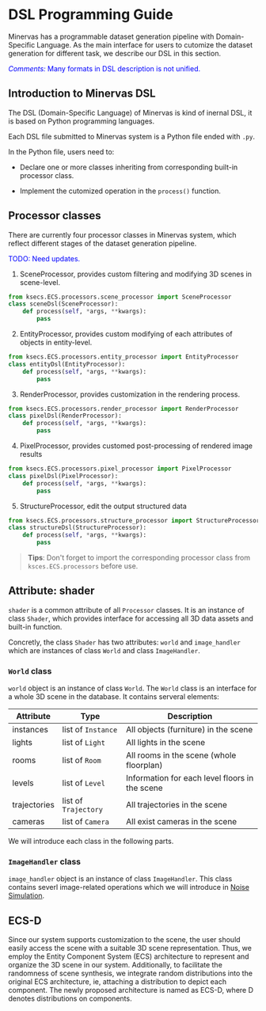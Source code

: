 # DSL Programming Guide

Minervas has a programmable dataset generation pipeline with Domain-Specific Language. As the main interface for users to cutomize the dataset generation for different task, we describe our DSL in this section.

<span style="color:blue">*Comments:* Many formats in DSL description is not unified. </span>
<!-- toc -->

## Introduction to Minervas DSL

The DSL (Domain-Specific Language) of Minervas is kind of inernal DSL, it is based on Python programming languages. 

Each DSL file submitted to Minervas system is a Python file ended with `.py`. 

In the Python file, users need to:
* Declare one or more classes inheriting from corresponding built-in processor class.
- Implement the cutomized operation in the `process()` function.
<!-- The essence of DSL writing is that the user customizes one or more subclasses in the py file. 
The subclasses:
* Three subclasses of the Processor class inherited from KsSDK
- Borrow the interface provided by the SDK and inherited attributes to implement custom functions in the `process()` function -->

## Processor classes
There are currently four processor classes in Minervas system, which reflect different stages of the dataset generation pipeline.

<span style="color:blue">TODO: Need updates. </span>

1. SceneProcessor, provides custom filtering and modifying 3D scenes in scene-level.
```python
from ksecs.ECS.processors.scene_processor import SceneProcessor
class sceneDsl(SceneProcessor):
	def process(self, *args, **kwargs):
		pass
```
2. EntityProcessor, provides custom modifying of each attributes of objects in entity-level.
```python
from ksecs.ECS.processors.entity_processor import EntityProcessor
class entityDsl(EntityProcessor):
	def process(self, *args, **kwargs):
		pass
```
3. RenderProcessor, provides customization in the rendering process. 
```python
from ksecs.ECS.processors.render_processor import RenderProcessor
class pixelDsl(RenderProcessor):
	def process(self, *args, **kwargs):
		pass
```
4. PixelProcessor, provides customed post-processing of rendered image results
```python
from ksecs.ECS.processors.pixel_processor import PixelProcessor
class pixelDsl(PixelProcessor):
	def process(self, *args, **kwargs):
		pass
```
5. StructureProcessor, edit the output structured data
```python
from ksecs.ECS.processors.structure_processor import StructureProcessor
class structureDsl(StructureProcessor):
	def process(self, *args, **kwargs):
		pass
```
> **Tips**: Don't forget to import the corresponding processor class from `ksces.ECS.processors` before use.

<!-- ## An attribute - shader -->
## Attribute: shader
`shader` is a common attribute of all `Processor` classes. It is an instance of class `Shader`, which provides interface for accessing all 3D data assets and built-in function.

Concretly, the class `Shader` has two attributes: `world` and `image_handler` which are instances of class `World` and class `ImageHandler`.

### `World` class

<!-- The user-defined class inherits the attribute shader, which connects to the underlying data structure of the SDK. -->
<!-- Shader is an instantiated object of class `Shader`, which has attributes world and image_handler -->


<!-- <span style="color:blue">*Comments:* More details (e.g. function list.) may be added for `World`, `Element` and `ImageHandler`.</span> -->

<!-- World is an instantiated object of class World, which is used to store the "database" of the input data of CC world, which is composed of various entities of Elment. -->

`world` object is an instance of class `World`. The `World` class is an interface for a whole 3D scene in the database. It contains serveral elements:

| Attribute | Type | Description    |
|---    |---  |---   |
| instances | list of `Instance` | All objects (furniture) in the scene |
| lights | list of `Light` | All lights in the scene |
| rooms | list of `Room` | All rooms in the scene (whole floorplan) |
| levels | list of `Level` | Information for each level floors in the scene|
| trajectories | list of `Trajectory` | All trajectories in the scene |
| cameras | list of `Camera` | All exist cameras in the scene |

We will introduce each class in the following parts.
<!-- #### Element
Currently supports six elements `Instance`, `Light`, `Room`, `Level`, `Trajectory`, and `Camera`.
Each element corresponds to a class, with its own attributes and methods -->

### `ImageHandler` class

`image_handler` object is an instance of class `ImageHandler`. This class contains severl image-related operations which we will introduce in [Noise Simulation](dsl/pixel_process/noise.md).

## ECS-D
Since our system supports customization to the scene, the user should easily access the scene with a suitable 3D scene representation. Thus, we employ the Entity Component System (ECS) architecture to represent and organize the 3D scene in our system. Additionally, to facilitate the randomness of scene synthesis, we integrate random distributions into the original ECS architecture, ie, attaching a distribution to depict each component. The newly proposed architecture is named as ECS-D, where D denotes distributions on components.